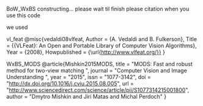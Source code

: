 BoW_WxBS constructing... please wait til finish
please citation when you use this code


we used 

vl_feat
@misc{vedaldi08vlfeat,
 Author = {A. Vedaldi and B. Fulkerson},
 Title = {{VLFeat}: An Open and Portable Library
          of Computer Vision Algorithms},
 Year  = {2008},
 Howpublished = {\url{http://www.vlfeat.org/}}
}

WxBS_MODS 
@article{Mishkin2015MODS,
      title = "MODS: Fast and robust method for two-view matching ",
      journal = "Computer Vision and Image Understanding ",
      year = "2015",
      issn = "1077-3142",
      doi = "http://dx.doi.org/10.1016/j.cviu.2015.08.005",
      url = "http://www.sciencedirect.com/science/article/pii/S1077314215001800",
      author = "Dmytro Mishkin and Jiri Matas and Michal Perdoch"
      }
